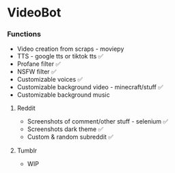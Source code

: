 # VideoBot

### Functions

* Video creation from scraps - moviepy 
* TTS  - google tts or tiktok tts ✅
* Profane filter ✅
* NSFW filter ✅
* Customizable voices ✅
* Customizable background video - minecraft/stuff ✅
* Customizable background music 

1. Reddit
   * Screenshots of comment/other stuff - selenium ✅
   * Screenshots dark theme ✅
   * Custom & random subreddit ✅

2. Tumblr
    * WIP
